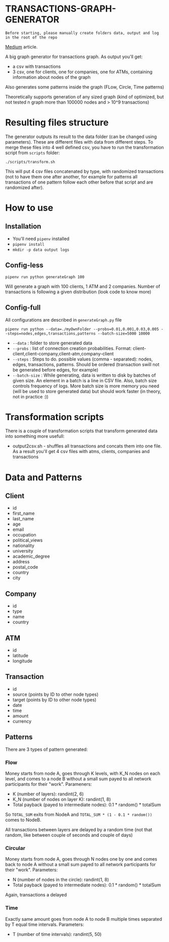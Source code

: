 # TRANSACTIONS-GRAPH-GENERATOR
`Before starting, please manually create folders data, output and log in the root of the repo`

[Medium](https://medium.com/@mgrin/how-to-generate-a-huge-financial-graph-with-money-laundering-patterns-5c3e490dd683) article.

A big graph generator for transactions graph. As output you'll get:
* a csv with transactions
* 3 csv, one for clients, one for companies, one for ATMs, containing information about nodes of the graph

Also generates some patterns inside the graph (FLow, Circle, Time patterns)

Theoretically supports generation of any sized graph (kind of optimized, but not tested n graph more than 100000 nodes and > 10^9 transactions)

# Resulting files structure
The generator outputs its result to the data folder (can be changed using parameters). These are different files with data from different steps.
To merge these files into 4 well defined csv, you have to run the transformation script from `scripts` folder:
```
./scripts/transform.sh
```
This will put 4 csv files concatenated by type, with randomized transactions (not to have them one after another, for example for patterns all transactions of one pattern follow each other before that script and are randomized after).

# How to use
## Installation
* You'll need `pipenv` installed
* `pipenv install`
* `mkdir -p data output logs`

## Config-less
```
pipenv run python generateGraph 100
```
Will generate a graph with 100 clients, 1 ATM and 2 companies.  Number of transactions is following a given distribution (look code to know more)

## Config-full
All configurations are described in `generateGraph.py` file
```
pipenv run python --data=./myOwnFolder --probs=0.01,0.001,0.03,0.005 --steps=nodes,edges,transactions,patterns --batch-size=5000 10000
```
* `--data` : folder to store generated data
* `--probs` : list of connection creation probabilities. Format: client-client,client-company,client-atm,company-client
* `--steps` : Steps to do. possible values (comma - separated): nodes, edges, transactions, patterns. Should be ordered (transaction swill not be generated before edges, for example)
* `--batch-size` : While generating, data is written to disk by batches of given size. An element in a batch is a line in CSV file. Also, batch size controls frequency of logs. More batch size is more memory you need (will be used to store generated data) but should work faster (in theory, not in practice :))

# Transformation scripts
There is a couple of transformation scripts that transform generated data into something more usefull:
* output2csv.sh - shuffles all transactions and concats them into one file. As a result you'll get 4 csv files with atms, clients, companies and transactions

# Data and Patterns
## Client
* id
* first_name
* last_name
* age
* email
* occupation
* political_views
* nationality
* university
* academic_degree
* address
* postal_code
* country
* city

## Company
* id
* type
* name
* country

## ATM
* id
* latitude
* longitude

## Transaction
* id
* source (points by ID to other node types)
* target (points by ID to other node types)
* date
* time
* amount
* currency

## Patterns
There are 3 types of pattern generated:
### Flow
Money starts from node A, goes through K levels, with K_N nodes on each level, and comes to a node B without a small sum payed to all network participants for their "work". Parameners:
* K (number of layers): randint(2, 6)
* K_N (number of nodes on layer K): randint(1, 8)
* Total payback (payed to intermediate nodes): 0.1 * random() * totalSum

So `TOTAL_SUM` exits from NodeA and `TOTAL_SUM * (1 - 0.1 * random())` comes to NodeB.

All transactions between layers are delayed by a random time (not that random, like between couple of seconds and couple of days)
### Circular
Money starts from node A, goes through N nodes one by one and comes back to node A without a small sum payed to all network participants for their "work". Parameters:
* N (number of nodes in the circle): randint(1, 8)
* Total payback (payed to intermediate nodes): 0.1 * random() * totalSum

Again, transactions a delayed

### Time
Exactly same amount goes from node A to node B multiple times separated by T equal time intervals. Parameters:
* T (number of time intervals): randint(5, 50)
